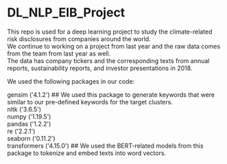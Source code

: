# DL_NLP_EIB_Project
This repo is used for a deep learning project to study the climate-related risk disclosures from companies around the world. <br>
We continue to working on a project from last year and the raw data comes from the team from last year as well.<br>
The data has company tickers and the corresponding texts from annual reports, sustainability reports, and investor presentations in 2018.<br>

We used the following packages in our code:<br>

gensim ('4.1.2') ## We used this package to generate keywords that were similar to our pre-defined keywords for the target clusters.<br>
nltk ('3.6.5')<br>
numpy ('1.19.5')<br>
pandas ('1.2.2')<br>
re ('2.2.1')<br>
seaborn ('0.11.2')<br>
transformers ('4.15.0') ## We used the BERT-related models from this package to tokenize and embed texts into word vectors. 
